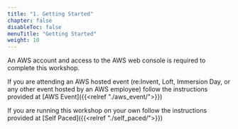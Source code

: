 ```yaml
---
title: "1. Getting Started"
chapter: false
disableToc: false
menuTitle: "Getting Started"
weight: 10
---
```


An AWS account and access to the AWS web console is required to complete this workshop. 

If you are attending an AWS hosted event (re:Invent, Loft, Immersion Day, or any other event hosted by an AWS employee) follow the instructions provided at [AWS Event]({{<relref "./aws_event/">}})

If you are running this workshop on your own follow the instructions provided at [Self Paced]({{<relref "./self_paced/">}})